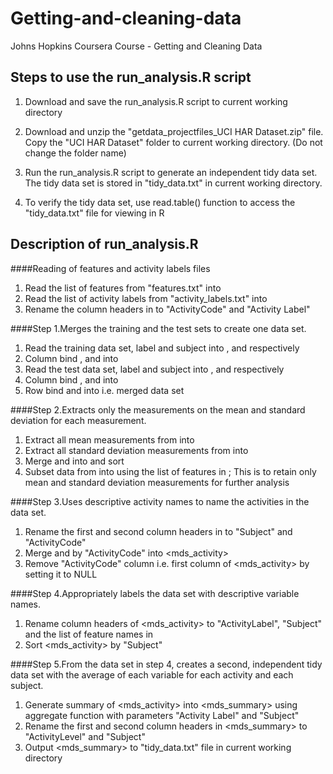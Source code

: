 Getting-and-cleaning-data
=========================

Johns Hopkins Coursera Course - Getting and Cleaning Data

## Steps to use the run_analysis.R script


1. Download and save the run_analysis.R script to current working directory


2. Download and unzip the "getdata_projectfiles_UCI HAR Dataset.zip" file. Copy the "UCI HAR Dataset" folder to current working directory.
(Do not change the folder name)


3. Run the run_analysis.R script to generate an independent tidy data set. The tidy data set is stored in "tidy_data.txt" in current working directory.

4. To verify the tidy data set, use read.table() function to access the "tidy_data.txt" file for viewing in R


## Description of run_analysis.R

####Reading of features and activity labels files
1. Read the list of features from "features.txt" into <featurelist>
2. Read the list of activity labels from "activity_labels.txt" into <activitylabel>
3. Rename the column headers in <activitylabel> to "ActivityCode" and "Activity Label"

####Step 1.Merges the training and the test sets to create one data set.
1. Read the training data set, label and subject into <trgset>, <trglabel> and <trgsubject> respectively
2. Column bind <trgset>, <trglabel> and <trgsubject> into <trgds>
3. Read the test data set, label and subject into <testset>, <testlabel> and <testsubject> respectively
4. Column bind <testset>, <testlabel> and <testsubject> into <testds>
5. Row bind <trgds> and <testds> into <mds> i.e. merged data set

####Step 2.Extracts only the measurements on the mean and standard deviation for each measurement.
1. Extract all mean measurements from <featurelist> into <featureMean>
2. Extract all standard deviation measurements from <featurelist> into <featureStd>
3. Merge <featureMean> and <featureStd> into <featureMeanStd> and sort <featureMeanStd>
4. Subset data from <mds> into <mdsMeanStd> using the list of features in <featureMeanStd>; This is to retain only mean and 
standard deviation measurements for further analysis

####Step 3.Uses descriptive activity names to name the activities in the data set.
1. Rename the first and second column headers in <mdsMeanStd> to "Subject" and "ActivityCode"
2. Merge <activitylabel> and <mdsMeanStd> by "ActivityCode" into <mds_activity>
3. Remove "ActivityCode" column i.e. first column of <mds_activity> by setting it to NULL 

####Step 4.Appropriately labels the data set with descriptive variable names.
1. Rename column headers of <mds_activity> to "ActivityLabel", "Subject" and the list of feature names in <featureMeanStd>
2. Sort <mds_activity> by "Subject" 

####Step 5.From the data set in step 4, creates a second, independent tidy data set with the average of each variable for each activity and each subject.
1. Generate summary of <mds_activity> into <mds_summary> using aggregate function with parameters "Activity Label" and "Subject"
2. Rename the first and second column headers in <mds_summary> to "ActivityLevel" and "Subject"
3. Output <mds_summary> to "tidy_data.txt" file in current working directory